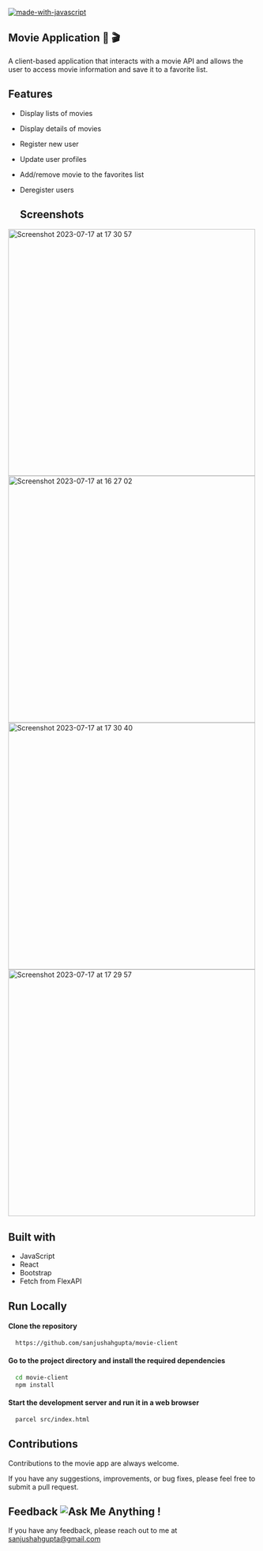 [![made-with-javascript](https://img.shields.io/badge/Made%20with-JavaScript%20%26%20React-1f425f.svg)](https://www.javascript.com)
## Movie Application 🎥 🎬
 A client-based application that interacts with a movie API and allows the user to access movie information and save it to a favorite list.

 
## Features
- Display lists of movies
- Display details of movies
- Register new user
- Update user profiles
- Add/remove movie to the favorites list
- Deregister users

  ## Screenshots
  
 <img width="500" alt="Screenshot 2023-07-17 at 17 30 57" src="https://github.com/sanjushahgupta/movie-client/assets/71315276/4575a7e5-5b8e-4f40-8f2e-f3f05136c785"> <img width="500" alt="Screenshot 2023-07-17 at 16 27 02" src="https://github.com/sanjushahgupta/movie-client/assets/71315276/2d1de7c1-918a-4fa4-9163-0151ec76a0b3"> <img width="500" alt="Screenshot 2023-07-17 at 17 30 40" src="https://github.com/sanjushahgupta/movie-client/assets/71315276/342331d4-d467-42ff-b010-1150db2cb997"> <img width="500" alt="Screenshot 2023-07-17 at 17 29 57" src="https://github.com/sanjushahgupta/movie-client/assets/71315276/f8eab046-ae30-4ffa-86c2-d8ec62fdfa2d">



## Built with
- JavaScript
- React
- Bootstrap
- Fetch from FlexAPI

## Run Locally
#### Clone the repository
```bash
  https://github.com/sanjushahgupta/movie-client
```
#### Go to the project directory and install the required dependencies
```bash
  cd movie-client 
  npm install
 ```

#### Start the development server and run it in a web browser 
```bash
  parcel src/index.html
 ```

## Contributions
Contributions to the movie app are always welcome. 
 
 If you have any suggestions, improvements, or bug fixes, please feel free to submit a pull request.


## Feedback ![Ask Me Anything !](https://img.shields.io/badge/Ask%20me-anything-1abc9c.svg)
If you have any feedback, please reach out to me at sanjushahgupta@gmail.com

